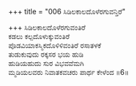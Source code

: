 +++
title = "006 ಸಿಡಿಲಕಾಲದೊಳೆರಗುವನ್ತಿರೆ"

+++
ಸಿಡಿಲಕಾಲದೊಳೆರಗುವಂತಿರೆ  
ಕಡಲು ಕಲ್ಪದೊಳುಕ್ಕುವಂತಿರೆ  
ಪೊಡವಿಯಾಕಸ್ಮಿಕದೊಳಿಳಿವಂತಿರೆ ರಸಾತಳಕೆ   
ತುಡುಕುವುದು ರಕ್ಕಸರ ಭಯ ಹುಡಿ  
ಹುಡಿಯಹುದು ಸುರ ವಿಭವವೆಮಗಿ  
ಮ್ಮಡಿಯಲವರು ನಿವಾತಕವಚರು ಪಾರ್ಥ ಕೇಳೆಂದ      ॥6॥